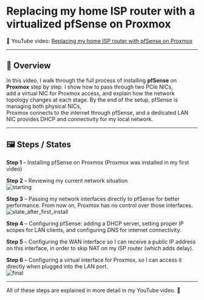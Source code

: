 # Replacing my home ISP router with a virtualized pfSense on Proxmox

🎥 YouTube video: [Replacing my home ISP router with pfSense on Proxmox](https://youtu.be/XMvGP2p5xaQ?si=pias_CDBmiZ3KQI5)

---
## 📖 Overview
In this video, I walk through the full process of installing **pfSense** on **Proxmox** step by step. I show how to pass through two PCIe NICs,  
add a virtual NIC for Proxmox access, and explain how the network topology changes at each stage. By the end of the setup, pfSense is managing both physical NICs,  
Proxmox connects to the internet through pfSense, and a dedicated LAN NIC provides DHCP and connectivity for my local network.

---
## 🖼️ Steps / States
**Step 1** – Installing pfSense on Proxmox (Proxmox was installed in my first video)  

**Step 2** – Reviewing my current network situation  
![starting](https://github.com/user-attachments/assets/f5e4963a-3fe7-4a36-b6dd-14c2a75aabfa)  

**Step 3** – Passing my network interfaces directly to pfSense for better performance. From now on, Proxmox has no control over those interfaces.  
![state_after_first_install](https://github.com/user-attachments/assets/71e255d6-3d0d-4272-aae1-844d727b1f96)  

**Step 4** – Configuring pfSense: adding a DHCP server, setting proper IP scopes for LAN clients, and configuring DNS for internet connectivity.  

**Step 5** – Configuring the WAN interface so I can receive a public IP address on this interface, in order to skip NAT on my ISP router (which adds delay).  

**Step 6** – Configuring a virtual interface for Proxmox, so I can access it directly when plugged into the LAN port.  
![final](https://github.com/user-attachments/assets/c67d1cf7-f107-4ddc-96e6-90a736f00c02)  

---
All of these steps are explained in more detail in my YouTube video. 🙂
